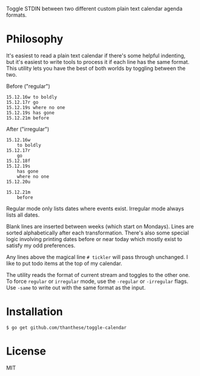 Toggle STDIN between two different custom plain text calendar agenda formats.

# Philosophy

It's easiest to read a plain text calendar if there's some helpful indenting, but it's easiest to write tools to process it if each line has the same format. This utility lets you have the best of both worlds by toggling between the two.

Before ("regular")

    15.12.16w to boldly
    15.12.17r go
    15.12.19s where no one
    15.12.19s has gone
    15.12.21m before

After ("irregular")

    15.12.16w
        to boldly
    15.12.17r
        go
    15.12.18f
    15.12.19s
        has gone
        where no one
    15.12.20u

    15.12.21m
        before

Regular mode only lists dates where events exist. Irregular mode always lists all dates.

Blank lines are inserted between weeks (which start on Mondays). Lines are sorted alphabetically after each transformation. There's also some special logic involving printing dates before or near today which mostly exist to satisfy my odd preferences.

Any lines above the magical line `# tickler` will pass through unchanged. I like to put todo items at the top of my calendar.

The utility reads the format of current stream and toggles to the other one. To force `regular` or `irregular` mode, use the `-regular` or `-irregular` flags. Use `-same` to write out with the same format as the input.

# Installation

    $ go get github.com/thanthese/toggle-calendar

# License

MIT
